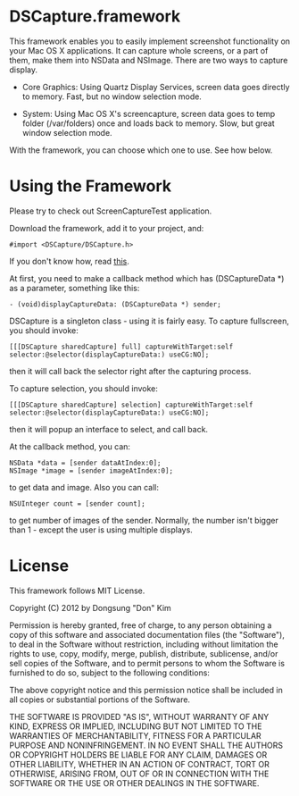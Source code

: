 # DSCapture.framework

This framework enables you to easily implement screenshot functionality on your Mac OS X applications. It can capture whole screens, or a part of them, make them into NSData and NSImage. There are two ways to capture display.

* Core Graphics: Using Quartz Display Services, screen data goes directly to memory. Fast, but no window selection mode.

* System: Using Mac OS X's screencapture, screen data goes to temp folder (/var/folders) once and loads back to memory. Slow, but great window selection mode.

With the framework, you can choose which one to use. See how below.

# Using the Framework

Please try to check out ScreenCaptureTest application.

Download the framework, add it to your project, and:

	#import <DSCapture/DSCapture.h> 

If you don't know how, read [this][1].

At first, you need to make a callback method which has (DSCaptureData *) as a parameter, something like this:

	- (void)displayCaptureData: (DSCaptureData *) sender;

DSCapture is a singleton class - using it is fairly easy. 
To capture fullscreen, you should invoke:

	[[[DSCapture sharedCapture] full] captureWithTarget:self selector:@selector(displayCaptureData:) useCG:NO];

then it will call back the selector right after the capturing process.

To capture selection, you should invoke:

	[[[DSCapture sharedCapture] selection] captureWithTarget:self selector:@selector(displayCaptureData:) useCG:NO];

then it will popup an interface to select, and call back.

At the callback method, you can:

	NSData *data = [sender dataAtIndex:0];
	NSImage *image = [sender imageAtIndex:0];

to get data and image. Also you can call:

	NSUInteger count = [sender count];

to get number of images of the sender. Normally, the number isn't bigger than 1 - except the user is using multiple displays.

# License

This framework follows MIT License.

Copyright (C) 2012 by Dongsung "Don" Kim
 
Permission is hereby granted, free of charge, to any person obtaining a copy
of this software and associated documentation files (the "Software"), to deal
in the Software without restriction, including without limitation the rights
to use, copy, modify, merge, publish, distribute, sublicense, and/or sell
copies of the Software, and to permit persons to whom the Software is
furnished to do so, subject to the following conditions:
 
The above copyright notice and this permission notice shall be included in
all copies or substantial portions of the Software.
 
THE SOFTWARE IS PROVIDED "AS IS", WITHOUT WARRANTY OF ANY KIND, EXPRESS OR
IMPLIED, INCLUDING BUT NOT LIMITED TO THE WARRANTIES OF MERCHANTABILITY,
FITNESS FOR A PARTICULAR PURPOSE AND NONINFRINGEMENT. IN NO EVENT SHALL THE
AUTHORS OR COPYRIGHT HOLDERS BE LIABLE FOR ANY CLAIM, DAMAGES OR OTHER
LIABILITY, WHETHER IN AN ACTION OF CONTRACT, TORT OR OTHERWISE, ARISING FROM,
OUT OF OR IN CONNECTION WITH THE SOFTWARE OR THE USE OR OTHER DEALINGS IN
THE SOFTWARE.

[1]: https://github.com/andymatuschak/Sparkle/wiki


